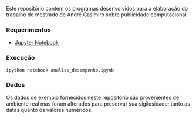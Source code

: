
Este repositório contém os programas desenvolvidos para a elaboração do trabalho de mestrado de André Casimiro sobre publicidade computacional.

### Requerimentos

 - [Jupyter Notebook](http://jupyter.org/)

### Execução

```
ipython notebook analise_desempenho.ipynb
```

### Dados

Os dados de exemplo fornecidos neste repositório são provenientes de ambiente real mas foram alterados para preservar sua sigilosidade; tanto as datas quanto os valores numéricos.
